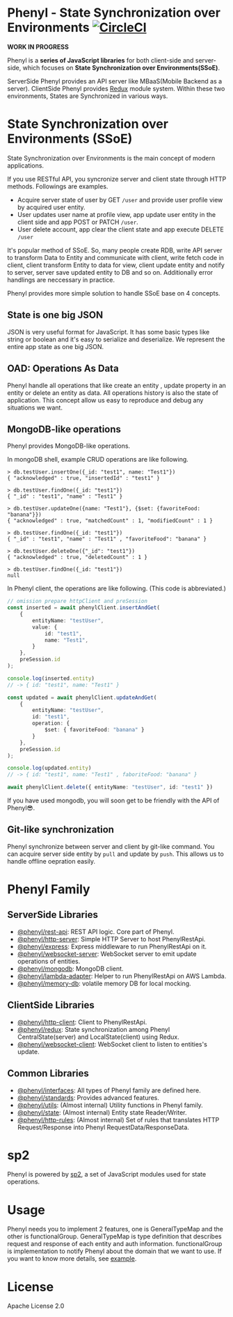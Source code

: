 # Phenyl - State Synchronization over Environments [![CircleCI](https://circleci.com/gh/phenyl-js/phenyl.svg?style=shield&circle-token=e5b0170cf6df4acd73f13c66cc37e0cb1a56948c)](https://circleci.com/gh/phenyl-js/phenyl)
**WORK IN PROGRESS**

Phenyl is a **series of JavaScript libraries** for both client-side and server-side, which focuses on **State Synchronization over Environments(SSoE)**.

ServerSide Phenyl provides an API server like MBaaS(Mobile Backend as a server).
ClientSide Phenyl provides [Redux](https://redux.js.org) module system.
Within these two environments, States are Synchronized in various ways.

# State Synchronization over Environments (SSoE)
State Synchronization over Environments is the main concept of modern applications.

If you use RESTful API, you syncronize server and client state through HTTP methods.
Followings are examples.
- Acquire server state of user by GET `/user` and provide user profile view by acquired user entity.
- User updates user name at profile view, app update user entity in the client side and app POST or PATCH `/user`.
- User delete account, app clear the client state and app execute DELETE `/user`

It's popular method of SSoE. So, many people create RDB, write API server to transform Data to Entity and communicate with client, write fetch code in client, client transform Entity to data for view, client update entity and notify to server, server save updated entity to DB and so on. Additionally error handlings are neccessary in practice.

Phenyl provides more simple solution to handle SSoE base on 4 concepts.

## State is one big JSON
JSON is very useful format for JavaScript. It has some basic types like string or boolean and it's easy to serialize and deserialize.
We represent the entire app state as one big JSON.

## OAD: Operations As Data
Phenyl handle all operations that like create an entity , update property in an entity or delete an entity as data. 
All operations history is also the state of application.
This concept allow us easy to reproduce and debug any situations we want.

## MongoDB-like operations
Phenyl provides MongoDB-like operations.

In mongoDB shell, example CRUD operations are like following.

```shell
> db.testUser.insertOne({_id: "test1", name: "Test1"})
{ "acknowledged" : true, "insertedId" : "test1" }

> db.testUser.findOne({_id: "test1"})
{ "_id" : "test1", "name" : "Test1" }

> db.testUser.updateOne({name: "Test1"}, {$set: {favoriteFood: "banana"}})
{ "acknowledged" : true, "matchedCount" : 1, "modifiedCount" : 1 } 

> db.testUser.findOne({_id: "test1"})
{ "_id" : "test1", "name" : "Test1" , "favoriteFood": "banana" }

> db.testUser.deleteOne({"_id": "test1"})
{ "acknowledged" : true, "deletedCount" : 1 } 

> db.testUser.findOne({_id: "test1"})
null
```

In Phenyl client, the operations are like following. (This code is abbreviated.)
```ts
// omission prepare httpClient and preSession
const inserted = await phenylClient.insertAndGet(
    {
        entityName: "testUser",
        value: {
            id: "test1",
            name: "Test1",
        }
    },
    preSession.id
);

console.log(inserted.entity) 
// -> { id: "test1", name: "Test1" }

const updated = await phenylClient.updateAndGet(
    {
        entityName: "testUser",
        id: "test1",
        operation: { 
            $set: { favoriteFood: "banana" } 
        }
    },
    preSession.id
);

console.log(updated.entity) 
// -> { id: "test1", name: "Test1" , faboriteFood: "banana" }

await phenylClient.delete({ entityName: "testUser", id: "test1" })
```

If you have used mongodb, you will soon get to be friendly with the API of Phenyl😎.

## Git-like synchronization
Phenyl synchronize between server and client by git-like command.
You can acquire server side entity by `pull` and update by `push`.
This allows us to handle offline oepration easily.

# Phenyl Family
## ServerSide Libraries
- [@phenyl/rest-api](https://github.com/phenyl-js/phenyl/tree/master/modules/rest-api): REST API logic. Core part of Phenyl.
- [@phenyl/http-server](https://github.com/phenyl-js/phenyl/tree/master/modules/http-server): Simple HTTP Server to host PhenylRestApi.
- [@phenyl/express](https://github.com/phenyl-js/phenyl/tree/master/modules/express): Express middleware to run PhenylRestApi on it.
- [@phenyl/websocket-server](https://github.com/phenyl-js/phenyl/tree/master/modules/websocket-server): WebSocket server to emit update operations of entities.
- [@phenyl/mongodb](https://github.com/phenyl-js/phenyl/tree/master/modules/mongodb): MongoDB client.
- [@phenyl/lambda-adapter](https://github.com/phenyl-js/phenyl/tree/master/modules/lambda-adapter): Helper to run PhenylRestApi on AWS Lambda.
- [@phenyl/memory-db](https://github.com/phenyl-js/phenyl/tree/master/modules/memory-db): volatile memory DB for local mocking.

## ClientSide Libraries
- [@phenyl/http-client](https://github.com/phenyl-js/phenyl/tree/master/modules/http-client): Client to PhenylRestApi.
- [@phenyl/redux](https://github.com/phenyl-js/phenyl/tree/master/modules/redux): State synchronization among Phenyl CentralState(server) and LocalState(client) using Redux.
- [@phenyl/websocket-client](https://github.com/phenyl-js/phenyl/tree/master/modules/websocket-client): WebSocket client to listen to entities's update.

## Common Libraries
- [@phenyl/interfaces](https://github.com/phenyl-js/phenyl/tree/master/modules/interfaces): All types of Phenyl family are defined here.
- [@phenyl/standards](https://github.com/phenyl-js/phenyl/tree/master/modules/standards): Provides advanced features.
- [@phenyl/utils](https://github.com/phenyl-js/phenyl/tree/master/modules/utils): (Almost internal) Utility functions in Phenyl family.
- [@phenyl/state](https://github.com/phenyl-js/phenyl/tree/master/modules/state): (Almost internal) Entity state Reader/Writer.
- [@phenyl/http-rules](https://github.com/phenyl-js/phenyl/tree/master/modules/http-rules): (Almost internal) Set of rules that translates HTTP Request/Response into Phenyl RequestData/ResponseData.

# sp2

Phenyl is powered by [sp2](https://github.com/phenyl-js/sp2), a set of JavaScript modules used for state operations. 

# Usage

Phenyl needs you to implement 2 features, one is GeneralTypeMap and the other is functionalGroup.
GeneralTypeMap is type definition that describes request and response of each entity and auth information.
functionalGroup is implementation to notify Phenyl about the domain that we want to use. 
If you want to know more details, see [example](./modules/standards/test/standard-definition-authentication.test).

# License
Apache License 2.0

